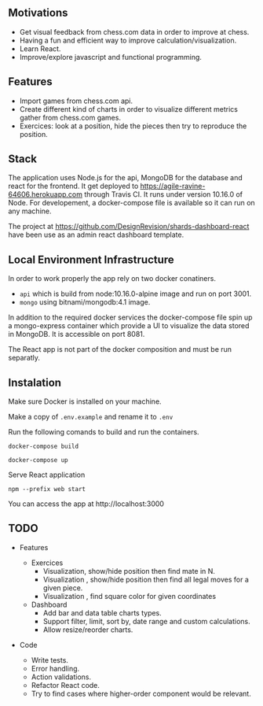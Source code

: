 
## Motivations

* Get visual feedback from chess.com data in order to improve at chess.
* Having a fun and efficient way to improve calculation/visualization.
* Learn React.
* Improve/explore javascript and functional programming.

## Features

* Import games from chess.com api.
* Create different kind of charts in order to visualize different metrics gather from chess.com games.
* Exercices: look at a position, hide the pieces then try to reproduce the position.

## Stack

The application uses Node.js for the api, MongoDB for the database and react for the frontend. It get deployed to https://agile-ravine-64606.herokuapp.com through Travis CI. It runs under version 10.16.0 of Node. For developement, a docker-compose file is available so it can run on any machine.

The project at https://github.com/DesignRevision/shards-dashboard-react have been use as an admin react dashboard template.

## Local Environment Infrastructure

In order to work properly the app rely on two docker conatiners.

* `api` which is build from node:10.16.0-alpine image and run on port 3001.
* `mongo` using bitnami/mongodb:4.1 image.

In addition to the required docker services the docker-compose file spin
up a mongo-express container which provide a UI to visualize the data stored in MongoDB. It is accessible on port 8081.

The React app is not part of the docker composition and must be run separatly.

## Instalation
 
Make sure Docker is installed on your machine.

Make a copy of `.env.example` and rename it to `.env`

Run the following comands to build and run the containers.

```docker-compose build```

```docker-compose up```

Serve React application

```npm --prefix web start```


You can access the app at http://localhost:3000


## TODO

* Features
    * Exercices
        * Visualization, show/hide position then find mate in N.
        * Visualization , show/hide position then find all legal moves for a given piece.
        * Visualization , find square color for given coordinates
    * Dashboard
        * Add bar and data table charts types.
        * Support filter, limit, sort by, date range and custom calculations.
        * Allow resize/reorder charts.

* Code
    * Write tests.
    * Error handling.
    * Action validations.
    * Refactor React code.
    * Try to find cases where higher-order component would be relevant.





